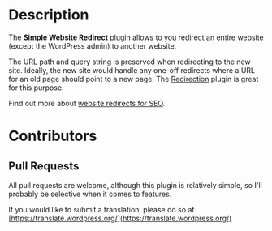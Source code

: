 # Description
The **Simple Website Redirect** plugin allows to you redirect an entire website (except the WordPress admin) to another website.

The URL path and query string is preserved when redirecting to the new site. Ideally, the new site would handle any one-off redirects where a URL for an old page should point to a new page. The [Redirection](https://wordpress.org/plugins/redirection/) plugin is great for this purpose.

Find out more about [website redirects for SEO](https://moz.com/learn/seo/redirection).

# Contributors

## Pull Requests
All pull requests are welcome, although this plugin is relatively simple, so I'll probably be selective when it comes to features.  

If you would like to submit a translation, please do so at [https://translate.wordpress.org/](https://translate.wordpress.org/)
